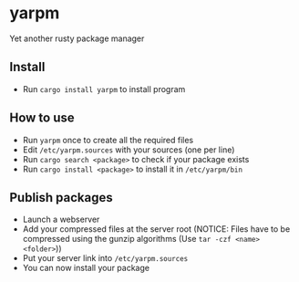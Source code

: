 # yarpm

Yet another rusty package manager

## Install

- Run `cargo install yarpm` to install program

## How to use

- Run `yarpm` once to create all the required files
- Edit `/etc/yarpm.sources` with your sources (one per line)
- Run `cargo search <package>` to check if your package exists
- Run `cargo install <package>` to install it in `/etc/yarpm/bin`

## Publish packages

- Launch a webserver
- Add your compressed files at the server root (NOTICE: Files have to be compressed using the gunzip algorithms (Use `tar -czf <name> <folder>`))
- Put your server link into `/etc/yarpm.sources`
- You can now install your package